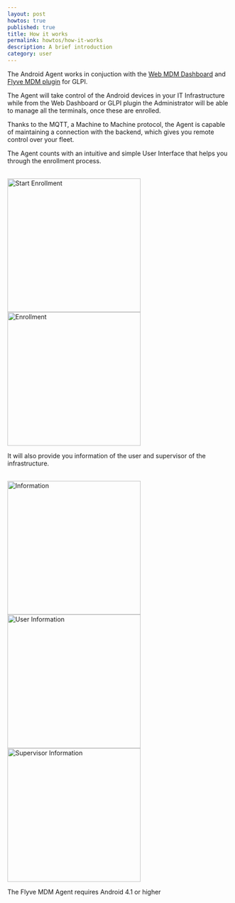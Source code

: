```yaml
---
layout: post
howtos: true
published: true
title: How it works
permalink: howtos/how-it-works
description: A brief introduction
category: user
---
```


The Android Agent works in conjuction with the [Web MDM Dashboard](http://flyve.org/web-mdm-dashboard/) and [Flyve MDM plugin](http://flyve.org/glpi-plugin/) for GLPI.

The Agent will take control of the Android devices in your IT Infrastructure while from the Web Dashboard or GLPI plugin the Administrator will be able to manage all the terminals, once these are enrolled.

Thanks to the MQTT, a Machine to Machine protocol, the Agent is capable of maintaining a connection with the backend, which gives you remote control over your fleet.

The Agent counts with an intuitive and simple User Interface that helps you through the enrollment process.

<br>

<div>
<img src="{{ 'images/screenshots/start-enrollment.png' | absolute_url }}" alt="Start Enrollment" width="300">

<img src="{{ 'images/screenshots/enrollment.png' | absolute_url }}" alt="Enrollment" width="300">
</div>

It will also provide you information of the user and supervisor of the infrastructure.

<br>

<div>
<img src="{{ 'images/screenshots/information.png' | absolute_url }}" alt="Information" width="300">

<img src="{{ 'images/screenshots/user-information.png' | absolute_url }}" alt="User Information" width="300">

<img src="{{ 'images/screenshots/supervisor-information.png' | absolute_url }}" alt="Supervisor Information" width="300">
</div>

The Flyve MDM Agent requires Android 4.1 or higher
